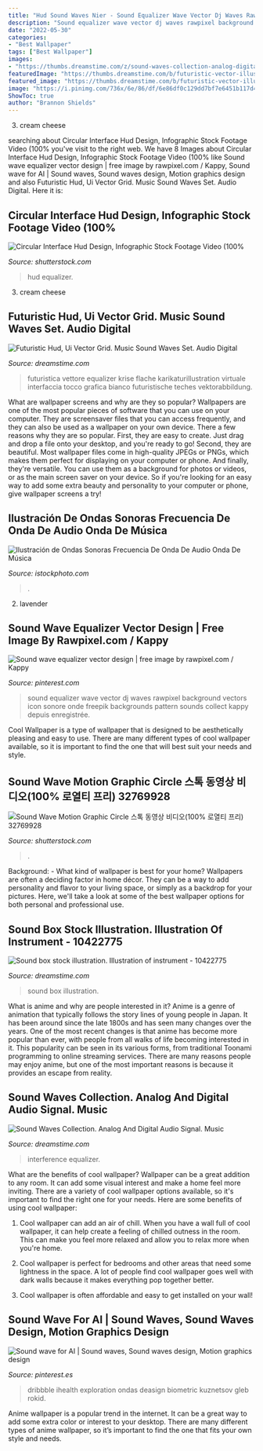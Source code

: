 ```yaml
---
title: "Hud Sound Waves Nier - Sound Equalizer Wave Vector Dj Waves Rawpixel Background Vectors Icon Sonore Onde Freepik Backgrounds Pattern Sounds Collect Kappy Depuis Enregistrée"
description: "Sound equalizer wave vector dj waves rawpixel background vectors icon sonore onde freepik backgrounds pattern sounds collect kappy depuis enregistrée"
date: "2022-05-30"
categories:
- "Best Wallpaper"
tags: ["Best Wallpaper"]
images:
- "https://thumbs.dreamstime.com/z/sound-waves-collection-analog-digital-audio-signal-music-equalizer-interference-voice-recording-high-frequency-radio-wave-166619524.jpg"
featuredImage: "https://thumbs.dreamstime.com/b/futuristic-vector-illustration-hi-tech-digital-technology-concept-abstract-background-computer-graphic-website-internet-112384043.jpg"
featured_image: "https://thumbs.dreamstime.com/b/futuristic-vector-illustration-hi-tech-digital-technology-concept-abstract-background-computer-graphic-website-internet-112384043.jpg"
image: "https://i.pinimg.com/736x/6e/86/df/6e86df0c129dd7bf7e6451b117d468ea.jpg"
ShowToc: true
author: "Brannon Shields"
---
```



3. cream cheese 

	

		
searching about Circular Interface Hud Design, Infographic Stock Footage Video (100% you've visit to the right web. We have 8 Images about Circular Interface Hud Design, Infographic Stock Footage Video (100% like Sound wave equalizer vector design | free image by rawpixel.com / Kappy, Sound wave for AI | Sound waves, Sound waves design, Motion graphics design and also Futuristic Hud, Ui Vector Grid. Music Sound Waves Set. Audio Digital. Here it is:
		
    
## Circular Interface Hud Design, Infographic Stock Footage Video (100%

<img loading=lazy src="https://ak.picdn.net/shutterstock/videos/1013109146/thumb/1.jpg" onerror="this.onerror=null;this.src='https://tse3.mm.bing.net/th?id=OIP.r9j8sKZ7aLsaIXW9CC-xTwHaEL&amp;pid=15.1';" alt="Circular Interface Hud Design, Infographic Stock Footage Video (100%">

_Source: shutterstock.com_

>hud equalizer. 

	

3. cream cheese 

    
## Futuristic Hud, Ui Vector Grid. Music Sound Waves Set. Audio Digital

<img loading=lazy src="https://thumbs.dreamstime.com/b/futuristic-vector-illustration-hi-tech-digital-technology-concept-abstract-background-computer-graphic-website-internet-112384043.jpg" onerror="this.onerror=null;this.src='https://tse4.mm.bing.net/th?id=OIP.2auqXswC0lcsHyLsHxGm5AHaHY&amp;pid=15.1';" alt="Futuristic Hud, Ui Vector Grid. Music Sound Waves Set. Audio Digital">

_Source: dreamstime.com_

>futuristica vettore equalizer krise flache karikaturillustration virtuale interfaccia tocco grafica bianco futuristische teches vektorabbildung. 

	

What are wallpaper screens and why are they so popular?
Wallpapers are one of the most popular pieces of software that you can use on your computer. They are screensaver files that you can access frequently, and they can also be used as a wallpaper on your own device. There a few reasons why they are so popular. First, they are easy to create. Just drag and drop a file onto your desktop, and you're ready to go! Second, they are beautiful. Most wallpaper files come in high-quality JPEGs or PNGs, which makes them perfect for displaying on your computer or phone. And finally, they're versatile. You can use them as a background for photos or videos, or as the main screen saver on your device. So if you're looking for an easy way to add some extra beauty and personality to your computer or phone, give wallpaper screens a try!

    
## Ilustración De Ondas Sonoras Frecuencia De Onda De Audio Onda De Música

<img loading=lazy src="https://media.istockphoto.com/vectors/sound-waves-frequency-audio-waveform-music-wave-hud-interface-voice-vector-id1136331772" onerror="this.onerror=null;this.src='https://tse4.mm.bing.net/th?id=OIP.XZedEa4JAbLCMPuFKFbW4QHaFB&amp;pid=15.1';" alt="Ilustración de Ondas Sonoras Frecuencia De Onda De Audio Onda De Música">

_Source: istockphoto.com_

>. 

	

2. lavender 

    
## Sound Wave Equalizer Vector Design | Free Image By Rawpixel.com / Kappy

<img loading=lazy src="https://i.pinimg.com/736x/6e/86/df/6e86df0c129dd7bf7e6451b117d468ea.jpg" onerror="this.onerror=null;this.src='https://tse3.mm.bing.net/th?id=OIP.x4qqcLtuAKNnzvomDneyYQHaHa&amp;pid=15.1';" alt="Sound wave equalizer vector design | free image by rawpixel.com / Kappy">

_Source: pinterest.com_

>sound equalizer wave vector dj waves rawpixel background vectors icon sonore onde freepik backgrounds pattern sounds collect kappy depuis enregistrée. 

	

Cool Wallpaper is a type of wallpaper that is designed to be aesthetically pleasing and easy to use. There are many different types of cool wallpaper available, so it is important to find the one that will best suit your needs and style.

    
## Sound Wave Motion Graphic Circle 스톡 동영상 비디오(100% 로열티 프리) 32769928

<img loading=lazy src="https://ak.picdn.net/shutterstock/videos/32769928/thumb/1.jpg" onerror="this.onerror=null;this.src='https://tse1.mm.bing.net/th?id=OIP.CvcYI3DbUiEJOHfVkoxpKwHaEL&amp;pid=15.1';" alt="Sound Wave Motion Graphic Circle 스톡 동영상 비디오(100% 로열티 프리) 32769928">

_Source: shutterstock.com_

>. 

	

Background: - What kind of wallpaper is best for your home?
Wallpapers are often a deciding factor in home décor. They can be a way to add personality and flavor to your living space, or simply as a backdrop for your pictures. Here, we'll take a look at some of the best wallpaper options for both personal and professional use.

    
## Sound Box Stock Illustration. Illustration Of Instrument - 10422775

<img loading=lazy src="https://thumbs.dreamstime.com/b/sound-box-10422822.jpg" onerror="this.onerror=null;this.src='https://tse1.mm.bing.net/th?id=OIP.k16wNe0njH_vPSzefWhVNAHaFP&amp;pid=15.1';" alt="Sound box stock illustration. Illustration of instrument - 10422775">

_Source: dreamstime.com_

>sound box illustration. 

	

What is anime and why are people interested in it?
Anime is a genre of animation that typically follows the story lines of young people in Japan. It has been around since the late 1800s and has seen many changes over the years. One of the most recent changes is that anime has become more popular than ever, with people from all walks of life becoming interested in it. This popularity can be seen in its various forms, from traditional Toonami programming to online streaming services. There are many reasons people may enjoy anime, but one of the most important reasons is because it provides an escape from reality.

    
## Sound Waves Collection. Analog And Digital Audio Signal. Music

<img loading=lazy src="https://thumbs.dreamstime.com/z/sound-waves-collection-analog-digital-audio-signal-music-equalizer-interference-voice-recording-high-frequency-radio-wave-166619524.jpg" onerror="this.onerror=null;this.src='https://tse3.mm.bing.net/th?id=OIP.4xBtlbcCDfLFBVHUlHgOeQHaH0&amp;pid=15.1';" alt="Sound Waves Collection. Analog And Digital Audio Signal. Music">

_Source: dreamstime.com_

>interference equalizer. 

	

What are the benefits of cool wallpaper?
Wallpaper can be a great addition to any room. It can add some visual interest and make a home feel more inviting. There are a variety of cool wallpaper options available, so it's important to find the right one for your needs. Here are some benefits of using cool wallpaper: 
1. Cool wallpaper can add an air of chill. When you have a wall full of cool wallpaper, it can help create a feeling of chilled outness in the room. This can make you feel more relaxed and allow you to relax more when you're home. 

2. Cool wallpaper is perfect for bedrooms and other areas that need some lightness in the space. A lot of people find cool wallpaper goes well with dark walls because it makes everything pop together better. 

3. Cool wallpaper is often affordable and easy to get installed on your wall!

    
## Sound Wave For AI | Sound Waves, Sound Waves Design, Motion Graphics Design

<img loading=lazy src="https://i.pinimg.com/736x/ff/62/08/ff620854b85ca2824e8e3b6b3e5d079e--saint-christopher-car-ui.jpg" onerror="this.onerror=null;this.src='https://tse4.mm.bing.net/th?id=OIP.mOTmkZiw-eFxhxRVFwAuvwHaFj&amp;pid=15.1';" alt="Sound wave for AI | Sound waves, Sound waves design, Motion graphics design">

_Source: pinterest.es_

>dribbble ihealth exploration ondas deasign biometric kuznetsov gleb rokid. 

	

Anime wallpaper is a popular trend in the internet. It can be a great way to add some extra color or interest to your desktop. There are many different types of anime wallpaper, so it’s important to find the one that fits your own style and needs.

